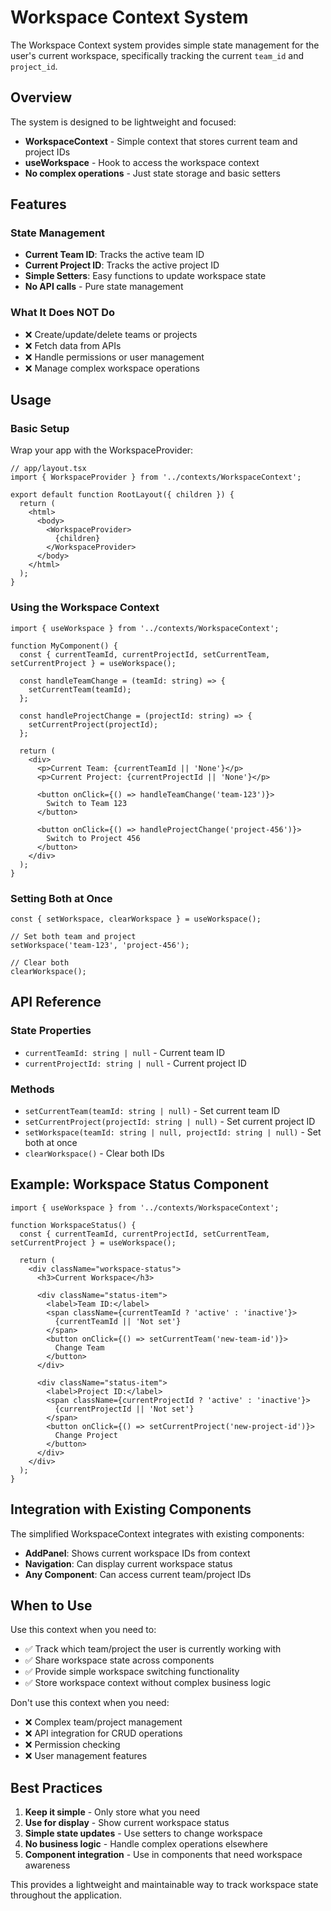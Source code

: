 # Workspace Context System

The Workspace Context system provides simple state management for the user's current workspace, specifically tracking the current `team_id` and `project_id`.

## Overview

The system is designed to be lightweight and focused:
- **WorkspaceContext** - Simple context that stores current team and project IDs
- **useWorkspace** - Hook to access the workspace context
- **No complex operations** - Just state storage and basic setters

## Features

### State Management
- **Current Team ID**: Tracks the active team ID
- **Current Project ID**: Tracks the active project ID
- **Simple Setters**: Easy functions to update workspace state
- **No API calls** - Pure state management

### What It Does NOT Do
- ❌ Create/update/delete teams or projects
- ❌ Fetch data from APIs
- ❌ Handle permissions or user management
- ❌ Manage complex workspace operations

## Usage

### Basic Setup

Wrap your app with the WorkspaceProvider:

```tsx
// app/layout.tsx
import { WorkspaceProvider } from '../contexts/WorkspaceContext';

export default function RootLayout({ children }) {
  return (
    <html>
      <body>
        <WorkspaceProvider>
          {children}
        </WorkspaceProvider>
      </body>
    </html>
  );
}
```

### Using the Workspace Context

```tsx
import { useWorkspace } from '../contexts/WorkspaceContext';

function MyComponent() {
  const { currentTeamId, currentProjectId, setCurrentTeam, setCurrentProject } = useWorkspace();

  const handleTeamChange = (teamId: string) => {
    setCurrentTeam(teamId);
  };

  const handleProjectChange = (projectId: string) => {
    setCurrentProject(projectId);
  };

  return (
    <div>
      <p>Current Team: {currentTeamId || 'None'}</p>
      <p>Current Project: {currentProjectId || 'None'}</p>
      
      <button onClick={() => handleTeamChange('team-123')}>
        Switch to Team 123
      </button>
      
      <button onClick={() => handleProjectChange('project-456')}>
        Switch to Project 456
      </button>
    </div>
  );
}
```

### Setting Both at Once

```tsx
const { setWorkspace, clearWorkspace } = useWorkspace();

// Set both team and project
setWorkspace('team-123', 'project-456');

// Clear both
clearWorkspace();
```

## API Reference

### State Properties
- `currentTeamId: string | null` - Current team ID
- `currentProjectId: string | null` - Current project ID

### Methods
- `setCurrentTeam(teamId: string | null)` - Set current team ID
- `setCurrentProject(projectId: string | null)` - Set current project ID
- `setWorkspace(teamId: string | null, projectId: string | null)` - Set both at once
- `clearWorkspace()` - Clear both IDs

## Example: Workspace Status Component

```tsx
import { useWorkspace } from '../contexts/WorkspaceContext';

function WorkspaceStatus() {
  const { currentTeamId, currentProjectId, setCurrentTeam, setCurrentProject } = useWorkspace();

  return (
    <div className="workspace-status">
      <h3>Current Workspace</h3>
      
      <div className="status-item">
        <label>Team ID:</label>
        <span className={currentTeamId ? 'active' : 'inactive'}>
          {currentTeamId || 'Not set'}
        </span>
        <button onClick={() => setCurrentTeam('new-team-id')}>
          Change Team
        </button>
      </div>
      
      <div className="status-item">
        <label>Project ID:</label>
        <span className={currentProjectId ? 'active' : 'inactive'}>
          {currentProjectId || 'Not set'}
        </span>
        <button onClick={() => setCurrentProject('new-project-id')}>
          Change Project
        </button>
      </div>
    </div>
  );
}
```

## Integration with Existing Components

The simplified WorkspaceContext integrates with existing components:

- **AddPanel**: Shows current workspace IDs from context
- **Navigation**: Can display current workspace status
- **Any Component**: Can access current team/project IDs

## When to Use

Use this context when you need to:
- ✅ Track which team/project the user is currently working with
- ✅ Share workspace state across components
- ✅ Provide simple workspace switching functionality
- ✅ Store workspace context without complex business logic

Don't use this context when you need:
- ❌ Complex team/project management
- ❌ API integration for CRUD operations
- ❌ Permission checking
- ❌ User management features

## Best Practices

1. **Keep it simple** - Only store what you need
2. **Use for display** - Show current workspace status
3. **Simple state updates** - Use setters to change workspace
4. **No business logic** - Handle complex operations elsewhere
5. **Component integration** - Use in components that need workspace awareness

This provides a lightweight and maintainable way to track workspace state throughout the application.
